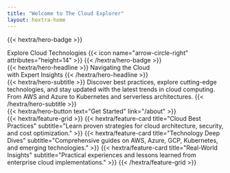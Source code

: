 ```yaml
---
title: "Welcome to The Cloud Explorer"
layout: hextra-home
---
```


{{< hextra/hero-badge >}}
  <div class="w-2 h-2 rounded-full bg-primary"></div>
  <span>Explore Cloud Technologies</span>
  {{< icon name="arrow-circle-right" attributes="height=14" >}}
{{< /hextra/hero-badge >}}

<div class="mt-6 mb-6">
{{< hextra/hero-headline >}}
  Navigating the Cloud&nbsp;<br class="sm:block hidden" />with Expert Insights
{{< /hextra/hero-headline >}}
</div>

<div class="mb-12">
{{< hextra/hero-subtitle >}}
  Discover best practices, explore cutting-edge technologies, and stay updated with the latest trends in cloud computing. From AWS and Azure to Kubernetes and serverless architectures.
{{< /hextra/hero-subtitle >}}
</div>

<div class="mb-6">
{{< hextra/hero-button text="Get Started" link="/about" >}}
</div>

<div class="mt-6">
{{< hextra/feature-grid >}}
  {{< hextra/feature-card
    title="Cloud Best Practices"
    subtitle="Learn proven strategies for cloud architecture, security, and cost optimization."
  >}}
  {{< hextra/feature-card
    title="Technology Deep Dives"
    subtitle="Comprehensive guides on AWS, Azure, GCP, Kubernetes, and emerging technologies."
  >}}
  {{< hextra/feature-card
    title="Real-World Insights"
    subtitle="Practical experiences and lessons learned from enterprise cloud implementations."
  >}}
{{< /hextra/feature-grid >}}
</div>